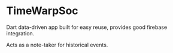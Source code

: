 # TimeWarpSoc

Dart data-driven app built for easy reuse, provides good firebase integration.

Acts as a note-taker for historical events.
